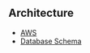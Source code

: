 ## Architecture

- [AWS](https://github.com/KL-Engineering/user-service/blob/main/views/user-service_arch.png)
- [Database Schema](https://github.com/KL-Engineering/user-service/blob/main/documents/dbschema.svg)

